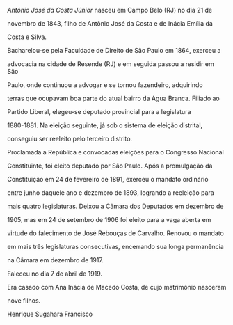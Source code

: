 

*Antônio José da Costa Júnior* nasceu em Campo Belo (RJ) no dia 21 de

novembro de 1843, filho de Antônio José da Costa e de Inácia Emília da

Costa e Silva.



Bacharelou-se pela Faculdade de Direito de São Paulo em 1864, exerceu a

advocacia na cidade de Resende (RJ) e em seguida passou a residir em São

Paulo, onde continuou a advogar e se tornou fazendeiro, adquirindo

terras que ocupavam boa parte do atual bairro da Água Branca. Filiado ao

Partido Liberal, elegeu-se deputado provincial para a legislatura

1880-1881. Na eleição seguinte, já sob o sistema de eleição distrital,

conseguiu ser reeleito pelo terceiro distrito.



Proclamada a República e convocadas eleições para o Congresso Nacional

Constituinte, foi eleito deputado por São Paulo. Após a promulgação da

Constituição em 24 de fevereiro de 1891, exerceu o mandato ordinário

entre junho daquele ano e dezembro de 1893, logrando a reeleição para

mais quatro legislaturas. Deixou a Câmara dos Deputados em dezembro de

1905, mas em 24 de setembro de 1906 foi eleito para a vaga aberta em

virtude do falecimento de José Rebouças de Carvalho. Renovou o mandato

em mais três legislaturas consecutivas, encerrando sua longa permanência

na Câmara em dezembro de 1917.



Faleceu no dia 7 de abril de 1919.



Era casado com Ana Inácia de Macedo Costa, de cujo matrimônio nasceram

nove filhos.



Henrique Sugahara Francisco



